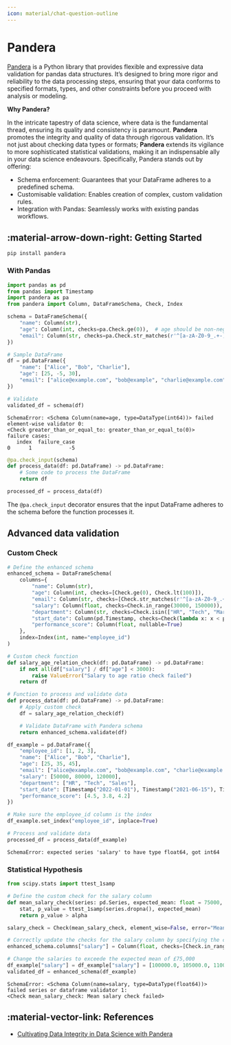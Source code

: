 ```yaml
---
icon: material/chat-question-outline
---
```


# Pandera

[Pandera](https://github.com/unionai-oss/pandera) is a Python library that provides
flexible and expressive data validation for pandas data structures.
It’s designed to bring more rigor and reliability to the data processing steps,
ensuring that your data conforms to specified formats, types, and other constraints
before you proceed with analysis or modeling.

**Why Pandera?**

In the intricate tapestry of data science, where data is the fundamental thread,
ensuring its quality and consistency is paramount.
**Pandera** promotes the integrity and quality of data through rigorous validation.
It’s not just about checking data types or formats;
**Pandera** extends its vigilance to more sophisticated statistical validations,
making it an indispensable ally in your data science endeavours.
Specifically, Pandera stands out by offering:

- Schema enforcement: Guarantees that your DataFrame adheres to a predefined schema.
- Customisable validation: Enables creation of complex, custom validation rules.
- Integration with Pandas: Seamlessly works with existing pandas workflows.

## :material-arrow-down-right: Getting Started

```shell
pip install pandera
```

### With Pandas

```python
import pandas as pd
from pandas import Timestamp
import pandera as pa
from pandera import Column, DataFrameSchema, Check, Index

schema = DataFrameSchema({
    "name": Column(str),
    "age": Column(int, checks=pa.Check.ge(0)),  # age should be non-negative
    "email": Column(str, checks=pa.Check.str_matches(r'^[a-zA-Z0-9_.+-]+@[a-zA-Z0-9-]+\.[a-zA-Z0-9-.]+$'))  # email format
})

# Sample DataFrame
df = pd.DataFrame({
    "name": ["Alice", "Bob", "Charlie"],
    "age": [25, -5, 30],
    "email": ["alice@example.com", "bob@example", "charlie@example.com"]
})

# Validate
validated_df = schema(df)
```

```console
SchemaError: <Schema Column(name=age, type=DataType(int64))> failed element-wise validator 0:
<Check greater_than_or_equal_to: greater_than_or_equal_to(0)>
failure cases:
   index  failure_case
0      1            -5
```

```python
@pa.check_input(schema)
def process_data(df: pd.DataFrame) -> pd.DataFrame:
    # Some code to process the DataFrame
    return df

processed_df = process_data(df)
```

The `@pa.check_input` decorator ensures that the input DataFrame adheres to the
schema before the function processes it.

## Advanced data validation

### Custom Check

```python
# Define the enhanced schema
enhanced_schema = DataFrameSchema(
    columns={
        "name": Column(str),
        "age": Column(int, checks=[Check.ge(0), Check.lt(100)]),
        "email": Column(str, checks=[Check.str_matches(r'^[a-zA-Z0-9_.+-]+@[a-zA-Z0-9-]+\.[a-zA-Z0-9-.]+$')]),
        "salary": Column(float, checks=Check.in_range(30000, 150000)),
        "department": Column(str, checks=Check.isin(["HR", "Tech", "Marketing", "Sales"])),
        "start_date": Column(pd.Timestamp, checks=Check(lambda x: x < pd.Timestamp("today"))),
        "performance_score": Column(float, nullable=True)
    },
    index=Index(int, name="employee_id")
)

# Custom check function
def salary_age_relation_check(df: pd.DataFrame) -> pd.DataFrame:
    if not all(df["salary"] / df["age"] < 3000):
        raise ValueError("Salary to age ratio check failed")
    return df

# Function to process and validate data
def process_data(df: pd.DataFrame) -> pd.DataFrame:
    # Apply custom check
    df = salary_age_relation_check(df)

    # Validate DataFrame with Pandera schema
    return enhanced_schema.validate(df)
```

```python
df_example = pd.DataFrame({
    "employee_id": [1, 2, 3],
    "name": ["Alice", "Bob", "Charlie"],
    "age": [25, 35, 45],
    "email": ["alice@example.com", "bob@example.com", "charlie@example.com"],
    "salary": [50000, 80000, 120000],
    "department": ["HR", "Tech", "Sales"],
    "start_date": [Timestamp("2022-01-01"), Timestamp("2021-06-15"), Timestamp("2020-12-20")],
    "performance_score": [4.5, 3.8, 4.2]
})

# Make sure the employee_id column is the index
df_example.set_index("employee_id", inplace=True)

# Process and validate data
processed_df = process_data(df_example)
```

```console
SchemaError: expected series 'salary' to have type float64, got int64
```

### Statistical Hypothesis

```python
from scipy.stats import ttest_1samp

# Define the custom check for the salary column
def mean_salary_check(series: pd.Series, expected_mean: float = 75000, alpha: float = 0.05) -> bool:
    stat, p_value = ttest_1samp(series.dropna(), expected_mean)
    return p_value > alpha

salary_check = Check(mean_salary_check, element_wise=False, error="Mean salary check failed")

# Correctly update the checks for the salary column by specifying the column name
enhanced_schema.columns["salary"] = Column(float, checks=[Check.in_range(30000, 150000), salary_check], name="salary")
```

```python
# Change the salaries to exceede the expected mean of £75,000
df_example["salary"] = df_example["salary"] = [100000.0, 105000.0, 110000.0]
validated_df = enhanced_schema(df_example)
```

```console
SchemaError: <Schema Column(name=salary, type=DataType(float64))> failed series or dataframe validator 1:
<Check mean_salary_check: Mean salary check failed>
```

## :material-vector-link: References

- [Cultivating Data Integrity in Data Science with Pandera](https://towardsdatascience.com/cultivating-data-integrity-in-data-science-with-pandera-2289608626cc)
